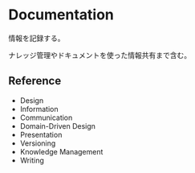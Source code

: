 # Documentation

情報を記録する。

ナレッジ管理やドキュメントを使った情報共有まで含む。

## Reference

- Design
- Information
- Communication
- Domain-Driven Design
- Presentation
- Versioning
- Knowledge Management
- Writing
